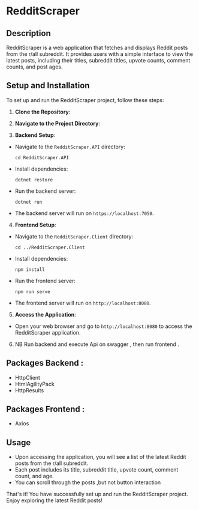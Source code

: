 # RedditScraper

## Description
RedditScraper is a web application that fetches and displays Reddit posts from the r/all subreddit. It provides users with a simple interface to view the latest posts, including their titles, subreddit titles, upvote counts, comment counts, and post ages.

## Setup and Installation
To set up and run the RedditScraper project, follow these steps:

1. **Clone the Repository**: 


2. **Navigate to the Project Directory**:

3. **Backend Setup**:
- Navigate to the `RedditScraper.API` directory:
  ```
  cd RedditScraper.API
  ```
- Install dependencies:
  ```
  dotnet restore
  ```
- Run the backend server:
  ```
  dotnet run
  ```
- The backend server will run on `https://localhost:7050`.
4. **Frontend Setup**:
- Navigate to the `RedditScraper.Client` directory:
  ```
  cd ../RedditScraper.Client
  ```
- Install dependencies:
  ```
  npm install
  ```
- Run the frontend server:
  ```
  npm run serve
  ```
- The frontend server will run on `http://localhost:8080`.
5. **Access the Application**:
- Open your web browser and go to `http://localhost:8080` to access the RedditScraper application.

6. NB Run backend and execute Api on swagger , then run frontend . 

## Packages Backend :
- HttpClient
- HtmlAgilityPack
- HttpResults 

## Packages Frontend :
- Axios

## Usage
- Upon accessing the application, you will see a list of the latest Reddit posts from the r/all subreddit.
- Each post includes its title, subreddit title, upvote count, comment count, and age.
- You can scroll through the posts ,but not button interaction


That's it! You have successfully set up and run the RedditScraper project. Enjoy exploring the latest Reddit posts!
